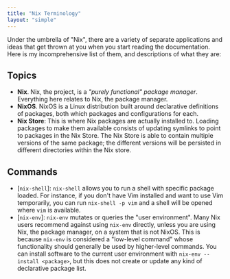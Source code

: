 ```yaml
---
title: "Nix Terminology"
layout: "simple"
---
```


Under the umbrella of "Nix", there are a variety of separate applications and ideas that get thrown at you when you start reading the documentation.  Here is my incomprehensive list of them, and descriptions of what they are:

## Topics

- **Nix**.  Nix, the project, is a *"purely functional" package manager*.  Everything here relates to Nix, the package manager.
- **NixOS**.  NixOS is a Linux distribution built around declarative definitions of packages, both which packages and configurations for each.
- **Nix Store**:  This is where Nix packages are actually installed to.  Loading packages to make them available consists of updating symlinks to point to packages in the Nix Store.  The Nix Store is able to contain multiple versions of the same package; the different versions will be persisted in different directories within the Nix store.

## Commands

- [`nix-shell`]: `nix-shell` allows you to run a shell with specific package loaded.  For instance, if you don't have Vim installed and want to use Vim temporarily, you can run `nix-shell -p vim` and a shell will be opened where `vim` is available.
- [`nix-env`]: `nix-env` mutates or queries the "user environment".  Many Nix users recommend against using `nix-env` directly, unless you are using Nix, the package manager, on a system that is not NixOS.  This is because `nix-env` is considered a "low-level command" whose functionality should generally be used by higher-level commands.  You can install software to the current user environment with `nix-env --install <package>`, but this does not create or update any kind of declarative package list.
